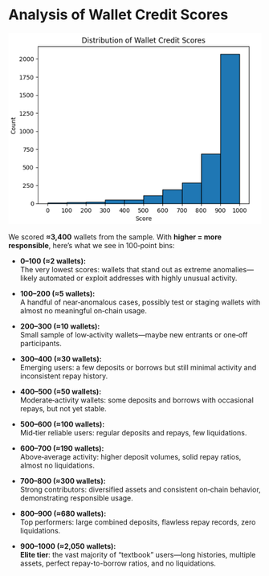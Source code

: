 # Analysis of Wallet Credit Scores

![Credit Score Distribution](credit_score_hist.png)

We scored **≈3,400** wallets from the sample. With **higher = more responsible**, here’s what we see in 100‑point bins:

- **0–100 (≈2 wallets):**  
  The very lowest scores: wallets that stand out as extreme anomalies—likely automated or exploit addresses with highly unusual activity.

- **100–200 (≈5 wallets):**  
  A handful of near‑anomalous cases, possibly test or staging wallets with almost no meaningful on‑chain usage.

- **200–300 (≈10 wallets):**  
  Small sample of low‑activity wallets—maybe new entrants or one‑off participants.

- **300–400 (≈30 wallets):**  
  Emerging users: a few deposits or borrows but still minimal activity and inconsistent repay history.

- **400–500 (≈50 wallets):**  
  Moderate‑activity wallets: some deposits and borrows with occasional repays, but not yet stable.

- **500–600 (≈100 wallets):**  
  Mid‑tier reliable users: regular deposits and repays, few liquidations.

- **600–700 (≈190 wallets):**  
  Above‑average activity: higher deposit volumes, solid repay ratios, almost no liquidations.

- **700–800 (≈300 wallets):**  
  Strong contributors: diversified assets and consistent on‑chain behavior, demonstrating responsible usage.

- **800–900 (≈680 wallets):**  
  Top performers: large combined deposits, flawless repay records, zero liquidations.

- **900–1000 (≈2,050 wallets):**  
  **Elite tier**: the vast majority of “textbook” users—long histories, multiple assets, perfect repay-to-borrow ratios, and no liquidations.
